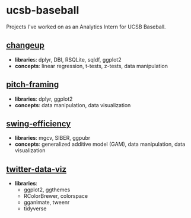 # ucsb-baseball
Projects I've worked on as an Analytics Intern for UCSB Baseball.


## [changeup](https://github.com/taylorvillahermosa/ucsb-baseball/tree/main/changeup)
- **librarie**s: dplyr, DBI, RSQLite, sqldf, ggplot2
- **concepts**: linear regression, t-tests, z-tests, data manipulation


## [pitch-framing](https://github.com/taylorvillahermosa/ucsb-baseball/tree/main/pitch-framing)
- **libraries**: dplyr, ggplot2
- **concepts**: data manipulation, data visualization


## [swing-efficiency](https://github.com/taylorvillahermosa/ucsb-baseball/tree/main/swing-efficiency)
- **libraries**: mgcv, SIBER, ggpubr
- **concepts**: generalized additive model (GAM), data manipulation, data visualization


## [twitter-data-viz](https://github.com/taylorvillahermosa/ucsb-baseball/tree/main/twitter-data-viz)
- **libraries**:
    - ggplot2, ggthemes
    - RColorBrewer, colorspace
    - gganimate, tweenr
    - tidyverse